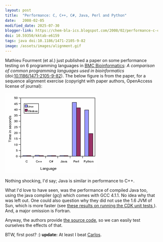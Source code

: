 ```yaml
---
layout: post
title:  "Performance: C, C++, C#, Java, Perl and Python"
date:   2008-02-05
modified_date: 2025-07-30
blogger-link: https://chem-bla-ics.blogspot.com/2008/02/performance-c-c-c-java-perl-and-python.html
doi: 10.59350/kktab-e6159
tags: java doi:10.1186/1471-2105-9-82
image: /assets/images/alignment.gif
---
```


Mathieu Fourment (et al.) just published a paper on some performance testing on 6 programming languages in
[BMC Bioinformatics](http://www.biomedcentral.com/bmcbioinformatics): *A comparison of common programming languages used
in bioinformatics* (doi:[10.1186/1471-2105-9-82](https://doi.org/10.1186/1471-2105-9-82)). The below figure is from
the paper, for a sequence alignment exercise (copyright with paper authors, OpenAccess license of journal):

![](/assets/images/alignment.gif)

Nothing shocking, I'd say; Java is similar in performance to C++.

What I'd love to have seen, was the performance of compiled Java too, using the java compiler (*gcj*) which comes with
GCC 4.1.1. No idea why that was left out. One could also question why they did not use the 1.6 JVM of Sun,
which is more faster (see [these results on running the CDK unit tests <i class="fa-solid fa-recycle fa-xs"></i>](https://chem-bla-ics.linkedchemistry.info/2006/08/01/cdk-and-java-6-beta.html)).
And, a major omission is Fortran.

Anyway, the authors provide [the source code](http://www.bioinformatics.org/benchmark/), so we can easily test
ourselves the effects of that.

BTW, first post? :) **update:** At least I beat [Carlos](http://cszamudio.spaces.live.com/blog/cns!9BCF6F9D6772B8F5!1742.entry).
